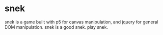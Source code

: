 # snek
snek is a game built with p5 for canvas manipulation, and jquery for general DOM manipulation.
snek is a good snek. play snek.
